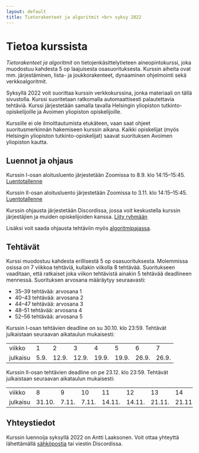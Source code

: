 ```yaml
---
layout: default
title: Tietorakenteet ja algoritmit <br> syksy 2022
---
```


# Tietoa kurssista

_Tietorakenteet ja algoritmit_ on tietojenkäsittelytieteen aineopintokurssi, joka muodostuu kahdesta 5 op laajuisesta osasuorituksesta. Kurssin aiheita ovat mm. järjestäminen, lista- ja joukkorakenteet, dynaaminen ohjelmointi sekä verkkoalgoritmit.

Syksyllä 2022 voit suorittaa kurssin verkkokurssina, jonka materiaali on tällä sivustolla. Kurssi suoritetaan ratkomalla automaattisesti palautettavia tehtäviä. Kurssi järjestetään samalla tavalla Helsingin yliopiston tutkinto-opiskelijoille ja Avoimen yliopiston opiskelijoille.

Kurssille ei ole ilmoittautumista etukäteen, vaan saat ohjeet suoritusmerkinnän hakemiseen kurssin aikana. Kaikki opiskelijat (myös Helsingin yliopiston tutkinto-opiskelijat) saavat suorituksen Avoimen yliopiston kautta.

## Luennot ja ohjaus

Kurssin I-osan aloitusluento järjestetään Zoomissa to 8.9. klo 14:15–15:45. [Luentotallenne](https://www2.helsinki.fi/fi/unitube/video/79d6e34b-d092-4895-8962-f9ebdc8878ee)

Kurssin II-osan aloitusluento järjestetään Zoomissa to 3.11. klo 14:15–15:45. [Luentotallenne](https://www2.helsinki.fi/fi/unitube/video/b56550c9-2df5-4391-9c24-7341e0ad286f)

Kurssin ohjausta järjestetään Discordissa, jossa voit keskustella kurssin järjestäjien ja muiden opiskelijoiden kanssa. [Liity ryhmään](https://study.cs.helsinki.fi/discord/join/tira)

Lisäksi voit saada ohjausta tehtäviin myös [algoritmipajassa](pages/pajaohjaus.html).

## Tehtävät

Kurssi muodostuu kahdesta erillisestä 5 op osasuorituksesta. Molemmissa osissa on 7 viikkoa tehtäviä, kullakin viikolla 8 tehtävää. Suoritukseen vaaditaan, että ratkaiset joka viikon tehtävistä ainakin 5 tehtävää deadlineen mennessä. Suorituksen arvosana määräytyy seuraavasti:

* 35–39 tehtävää: arvosana 1
* 40–43 tehtävää: arvosana 2
* 44–47 tehtävää: arvosana 3
* 48–51 tehtävää: arvosana 4
* 52–56 tehtävää: arvosana 5

Kurssin I-osan tehtävien deadline on su 30.10. klo 23:59. Tehtävät julkaistaan seuraavan aikataulun mukaisesti:

<table style="border-collapse:collapse">
<tr><td>viikko</td><td>1</td><td>2</td><td>3</td><td>4</td><td>5</td><td>6</td><td>7</td></tr>
<tr><td>julkaisu</td><td>5.9.</td><td>12.9.</td><td>12.9.</td><td>19.9.</td><td>19.9.</td><td>26.9.</td><td>26.9.</td></tr>
</table>

Kurssin II-osan tehtävien deadline on pe 23.12. klo 23:59. Tehtävät julkaistaan seuraavan aikataulun mukaisesti:

<table style="border-collapse:collapse">
<tr><td>viikko</td><td>8</td><td>9</td><td>10</td><td>11</td><td>12</td><td>13</td><td>14</td></tr>
<tr><td>julkaisu</td><td>31.10.</td><td>7.11.</td><td>7.11.</td><td>14.11.</td><td>14.11.</td><td>21.11.</td><td>21.11.</td></tr>
</table>

## Yhteystiedot

Kurssin luennoija syksyllä 2022 on Antti Laaksonen. Voit ottaa yhteyttä lähettämällä [sähköpostia](mailto:ahslaaks@cs.helsinki.fi) tai viestin Discordissa.
